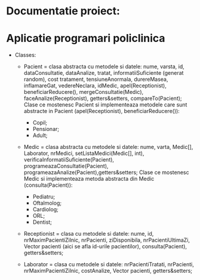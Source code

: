 # Documentatie proiect:
# Aplicatie programari policlinica

- Classes:

    - Pacient = clasa abstracta cu metodele si datele: nume, varsta, id, dataConsultatie, dataAnalize, tratat, informatiiSuficiente (generat random), cost tratament, tensiuneAnormala, durereMasea, inflamareGat, vedereNeclara, idMedic, apel(Receptionist), beneficiarReducere(), mergeConsultatie(Medic), faceAnalize(Receptionist), getters&setters, compareTo(Pacient);
    	Clase ce mostenesc Pacient si implementeaza metodele care sunt abstracte in Pacient (apel(Receptionist), beneficiarReducere()):
		- Copil;
		- Pensionar;
		- Adult;

    - Medic = clasa abstracta cu metodele si datele: nume, varta, Medic[], Laborator, nrMedici, setListaMedici(Medic[], int), verificaInformatiiSuficiente(Pacient), programeazaConsultatie(Pacient), programeazaAnalize(Pacient),getters&setters;
    	Clase ce mostenesc Medic si implementeaza metoda abstracta din Medic (consulta(Pacient)):
		- Pediatru;
		- Oftalmolog;
		- Cardiolog;
		- ORL;
		- Dentist;
	
    - Receptionist = clasa cu metodele si datele: nume, id, nrMaximPacientiZilnic, nrPacienti, ziDisponibila, nrPacientiUltimaZi, Vector<Integer> pacienti (aici se afla id-urile pacientilor), consulta(Pacient), getters&setters;
	
    - Laborator = clasa cu metodele si datele: nrPacientiTratati, nrPacienti, nrMaximPacientiZilnic, costAnalize, Vector<Integer> pacienti, getters&setters;
	
